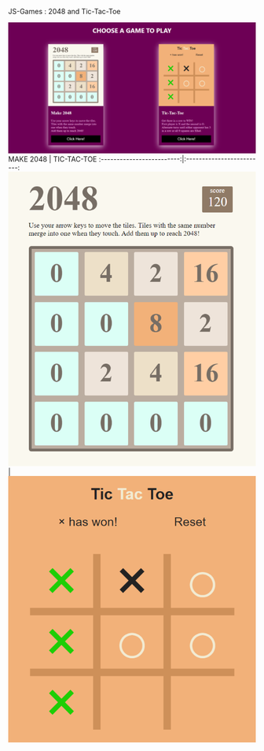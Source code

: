 JS-Games : 2048 and Tic-Tac-Toe

![screenshot](Screenshot_1.png)
MAKE 2048             |  TIC-TAC-TOE
:-------------------------:|:-------------------------:
![2048](Make-2048/Screenshot_2048.png)  |  ![tictactoe](Tic-Tac-Toe/Screenshot_tictactoe.png)
